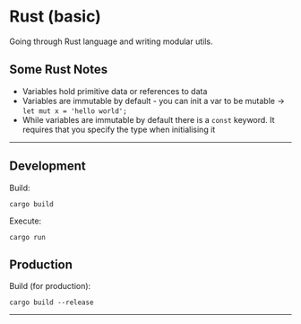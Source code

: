 # Rust (basic)

Going through Rust language and writing modular utils.

## Some Rust Notes

- Variables hold primitive data or references to data
- Variables are immutable by default - you can init a var to be mutable -> `let mut x = 'hello world';`
- While variables are immutable by default there is a `const` keyword. It requires that you specify the type when initialising it

---

## Development

Build:

```
cargo build
```

Execute:

```
cargo run
```

## Production

Build (for production):

```
cargo build --release
```

---
